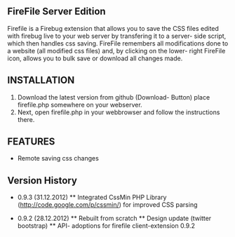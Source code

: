 ## FireFile Server Edition

Firefile is a Firebug extension that allows you to save the CSS files edited with firebug live to your web server by transfering it to a server- side script, which then handles css saving.
FireFile remembers all modifications done to a website (all modified css files) and, by clicking on the lower- right FireFile icon, allows you to bulk save or download all changes made.

## INSTALLATION

1) Download the latest version from github (Download- Button) place firefile.php somewhere on your webserver.
2) Next, open firefile.php in your webbrowser and follow the instructions there.

## FEATURES

* Remote saving css changes

## Version History

* 0.9.3 (31.12.2012)
** Integrated CssMin PHP Library (http://code.google.com/p/cssmin/) for improved CSS parsing

* 0.9.2 (28.12.2012)
** Rebuilt from scratch
** Design update (twitter bootstrap)
** API- adoptions for firefile client-extension 0.9.2
